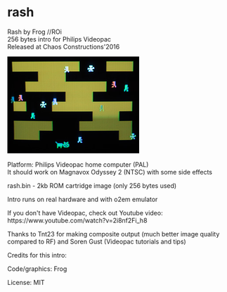 # rash
Rash by Frog //ROi<br>
256 bytes intro for Philips Videopac<br>
Released at Chaos Constructions'2016<br>
<p>
<img src="screenshot_300.jpg"/>
<p>
Platform: Philips Videopac home computer (PAL)<br>
It should work on Magnavox Odyssey 2 (NTSC) with some side effects

<p>rash.bin - 2kb ROM cartridge image (only 256 bytes used)

<p>Intro runs on real hardware and with o2em emulator

<p>If you don't have Videopac, check out Youtube video:<br> 
https://www.youtube.com/watch?v=2i8nf2Fi_h8

<p>Thanks to Tnt23 for making composite output (much better image quality compared to RF) and Soren Gust (Videopac tutorials and tips)

<p>Credits for this intro:
<p>
Code/graphics: Frog<br>

<p>License: MIT
